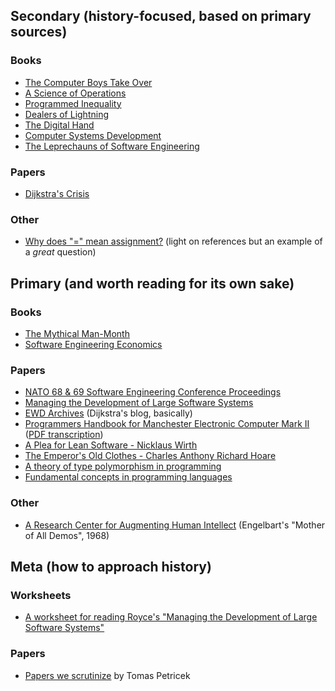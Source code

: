 ## Secondary (history-focused, based on primary sources)

### Books

- [The Computer Boys Take Over](https://www.amazon.com/exec/obidos/ASIN/0262050935)
- [A Science of Operations](http://www.springer.com/us/book/9781848825543)
- [Programmed Inequality](https://www.amazon.com/dp/0262035545/)
- [Dealers of Lightning](https://www.amazon.com/exec/obidos/ASIN/0887309895)
- [The Digital Hand](https://www.amazon.com/exec/obidos/ASIN/0195165888)
- [Computer Systems Development](https://www.amazon.com/Computer-Systems-Development-Organization-Implementation/dp/0471923990)
- [The Leprechauns of Software Engineering](https://leanpub.com/leprechauns)

### Papers

- [Dijkstra's Crisis](http://tomandmaria.com/Tom/Writing/DijkstrasCrisis_LeidenDRAFT.pdf)

### Other

- [Why does "=" mean assignment?](https://www.hillelwayne.com/post/equals-as-assignment/) (light on references but an example of a *great* question)

## Primary (and worth reading for its own sake)

### Books

- [The Mythical Man-Month](https://www.amazon.com/Mythical-Man-Month-Software-Engineering-Anniversary/dp/0201835959)
- [Software Engineering Economics](https://www.amazon.com/Software-Engineering-Economics-Barry-Boehm/dp/0138221227)

### Papers

- [NATO 68 & 69 Software Engineering Conference Proceedings](http://homepages.cs.ncl.ac.uk/brian.randell/NATO/)
- [Managing the Development of Large Software Systems](http://www-scf.usc.edu/~csci201/lectures/Lecture11/royce1970.pdf)
- [EWD Archives](http://www.cs.utexas.edu/~EWD/) (Dijkstra's blog, basically)
- [Programmers Handbook for Manchester Electronic Computer Mark II](http://www.alanturing.net/turing_archive/archive/m/m01/M01-001.html) ([PDF transcription](http://curation.cs.manchester.ac.uk/computer50/www.computer50.org/kgill/mark1/RobertTau/turing.pdf))
- [A Plea for Lean Software - Nicklaus Wirth](https://cr.yp.to/bib/1995/wirth.pdf)
- [The Emperor's Old Clothes - Charles Anthony Richard Hoare](https://cacm.acm.org/magazines/1981/2/10949-the-emperors-old-clothes/pdf)
- [A theory of type polymorphism in programming](https://ac.els-cdn.com/0022000078900144/1-s2.0-0022000078900144-main.pdf?_tid=e4228544-0121-11e8-b6da-00000aab0f6b&acdnat=1516810751_8ba69062dc655a5464a3349ff21b9b03)
- [Fundamental concepts in programming languages](https://www.itu.dk/courses/BPRD/E2009/fundamental-1967.pdf)

### Other

- [A Research Center for Augmenting Human Intellect](https://www.youtube.com/watch?v=yJDv-zdhzMY) (Engelbart's "Mother of All Demos", 1968)

## Meta (how to approach history)

### Worksheets

- [A worksheet for reading Royce's "Managing the Development of Large Software Systems"](royce-worksheet.md)

### Papers

- [Papers we scrutinize](http://tomasp.net/blog/2017/papers-we-scrutinize/) by Tomas Petricek
